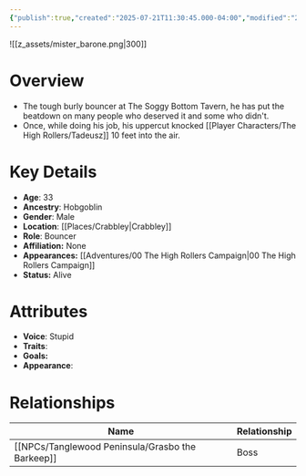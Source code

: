 ```yaml
---
{"publish":true,"created":"2025-07-21T11:30:45.000-04:00","modified":"2025-10-17T10:22:17.224-04:00","cssclasses":""}
---
```


![[z_assets/mister_barone.png|300]]

# Overview
- The tough burly bouncer at The Soggy Bottom Tavern, he has put the beatdown on many people who deserved it and some who didn't.
- Once, while doing his job, his uppercut knocked [[Player Characters/The High Rollers/Tadeusz]] 10 feet into the air.

# Key Details
- **Age**: 33
- **Ancestry**: Hobgoblin
- **Gender**: Male
- **Location**: [[Places/Crabbley\|Crabbley]]
- **Role**: Bouncer
- **Affiliation:** None
- **Appearances:** [[Adventures/00 The High Rollers Campaign\|00 The High Rollers Campaign]]
- **Status:** Alive

# Attributes
- **Voice**: Stupid
- **Traits**: 
- **Goals:** 
- **Appearance**: 

# Relationships

| Name                   | Relationship |
| ---------------------- | ------------ |
| [[NPCs/Tanglewood Peninsula/Grasbo the Barkeep]] | Boss         |
